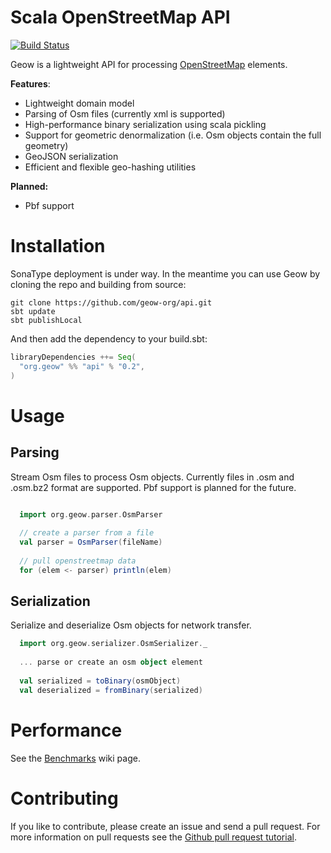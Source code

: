 # Scala OpenStreetMap API
[![Build Status](https://secure.travis-ci.org/geow-org/api.png?branch=master)](http://travis-ci.org/geow-org/api)

Geow is a lightweight API for processing [OpenStreetMap](http://wiki.openstreetmap.org/wiki/Main_Page) elements. 

**Features**:
* Lightweight domain model
* Parsing of Osm files (currently xml is supported)
* High-performance binary serialization using scala pickling
* Support for geometric denormalization (i.e. Osm objects contain the full geometry)
* GeoJSON serialization
* Efficient and flexible geo-hashing utilities

**Planned:**
* Pbf support

# Installation
SonaType deployment is under way. In the meantime you can use Geow by cloning the repo and building from source:
```
git clone https://github.com/geow-org/api.git
sbt update
sbt publishLocal
```
And then add the dependency to your build.sbt:
```scala
libraryDependencies ++= Seq(
  "org.geow" %% "api" % "0.2",
)
```


# Usage

## Parsing
Stream Osm files to process Osm objects. Currently files in .osm and .osm.bz2 format are supported. Pbf support is planned for the future. 
```scala
  
  import org.geow.parser.OsmParser

  // create a parser from a file
  val parser = OsmParser(fileName)
  
  // pull openstreetmap data
  for (elem <- parser) println(elem)

```

## Serialization
Serialize and deserialize Osm objects for network transfer. 
```scala
  import org.geow.serializer.OsmSerializer._
  
  ... parse or create an osm object element
  
  val serialized = toBinary(osmObject)
  val deserialized = fromBinary(serialized)
```

# Performance

See the [Benchmarks](https://github.com/geow-org/api/wiki/Benchmarks) wiki page.

# Contributing

If you like to contribute, please create an issue and send a pull request. For more information on pull requests see the [Github pull request tutorial](https://help.github.com/articles/using-pull-requests).
